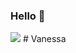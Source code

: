 ### Hello 👋

<img src="https://img.shields.io/badge/GitHub-100000?style=for-the-badge&logo=github&logoColor=white"/> # Vanessa
